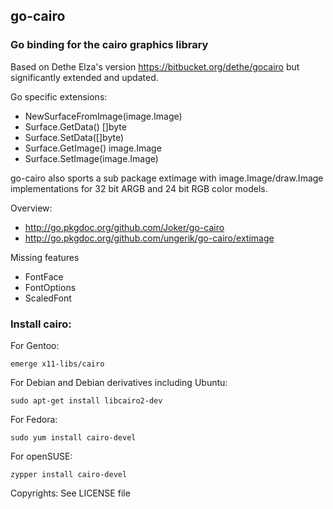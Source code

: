 ## go-cairo

### Go binding for the cairo graphics library

Based on Dethe Elza's version https://bitbucket.org/dethe/gocairo
but significantly extended and updated.

Go specific extensions:
* NewSurfaceFromImage(image.Image)
* Surface.GetData() []byte
* Surface.SetData([]byte)
* Surface.GetImage() image.Image
* Surface.SetImage(image.Image)

go-cairo also sports a sub package extimage with image.Image/draw.Image
implementations for 32 bit ARGB and 24 bit RGB color models.

Overview:
* http://go.pkgdoc.org/github.com/Joker/go-cairo
* http://go.pkgdoc.org/github.com/ungerik/go-cairo/extimage

Missing features
* FontFace
* FontOptions
* ScaledFont


### Install cairo:

For Gentoo:

	emerge x11-libs/cairo

For Debian and Debian derivatives including Ubuntu:
	
	sudo apt-get install libcairo2-dev

For Fedora:

	sudo yum install cairo-devel

For openSUSE:
	
	zypper install cairo-devel
  

Copyrights: See LICENSE file
